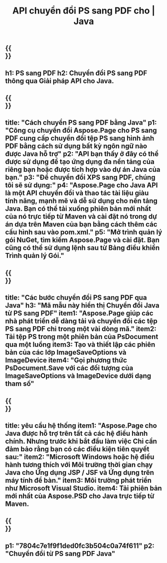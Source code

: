 ﻿---
translation: true
template: /_templates/_conversion-child-java.md
title: API chuyển đổi PS sang PDF cho | Java
url: /java/conversion/ps-to-pdf/
description: Mã chuyển đổi Java mẫu cho định dạng PS sang tệp PDF. Sử dụng mã ví dụ này để chuyển đổi PS sang PDF trong bất kỳ ứng dụng dựa trên Java trên Web hoặc Máy tính để bàn nào.
informat: PS
outformat: PDF
otherformats: XPS EPS
---

{{<section banner>}}
---
h1: PS sang PDF
h2: Chuyển đổi PS sang PDF thông qua Giải pháp API cho Java.
---

{{<section overview>}}
---
title: "Cách chuyển PS sang PDF bằng Java"
p1: "Công cụ chuyển đổi Aspose.Page cho PS sang PDF cung cấp chuyển đổi tệp PS sang hình ảnh PDF bằng cách sử dụng bất kỳ ngôn ngữ nào được Java hỗ trợ"
p2: "API bạn thấy ở đây có thể được sử dụng để tạo ứng dụng đa nền tảng của riêng bạn hoặc được tích hợp vào dự án Java của bạn."
p3: "Để chuyển đổi XPS sang PDF, chúng tôi sẽ sử dụng:"
p4: "Aspose.Page cho Java API là một API chuyển đổi và thao tác tài liệu giàu tính năng, mạnh mẽ và dễ sử dụng cho nền tảng Java. Bạn có thể tải xuống phiên bản mới nhất của nó trực tiếp từ Maven và cài đặt nó trong dự án dựa trên Maven của bạn bằng cách thêm các cấu hình sau vào pom.xml."
p5: "Mở trình quản lý gói NuGet, tìm kiếm Aspose.Page và cài đặt. Bạn cũng có thể sử dụng lệnh sau từ Bảng điều khiển Trình quản lý Gói."
---

{{<section feature1>}}
---
title: "Các bước chuyển đổi PS sang PDF qua Java"
h3: "Mã mẫu này hiển thị Chuyển đổi Java từ PS sang PDF"
item1: "Aspose.Page giúp các nhà phát triển dễ dàng tải và chuyển đổi các tệp PS sang PDF chỉ trong một vài dòng mã."
item2: Tải tệp PS trong một phiên bản của PsDocument qua một luồng
item3: Tạo và thiết lập các phiên bản của các lớp ImageSaveOptions và ImageDevice
item4: "Gọi phương thức PsDocument.Save với các đối tượng của ImageSaveOptions và ImageDevice dưới dạng tham số"
---

{{<section feature2>}}
---
title: yêu cầu hệ thống
item1: "Aspose.Page cho Java được hỗ trợ trên tất cả các hệ điều hành chính. Nhưng trước khi bắt đầu làm việc Chỉ cần đảm bảo rằng bạn có các điều kiện tiên quyết sau:"
item2: "Microsoft Windows hoặc hệ điều hành tương thích với Môi trường thời gian chạy Java cho Ứng dụng JSP / JSF và Ứng dụng trên máy tính để bàn."
item3: Môi trường phát triển như Microsoft Visual Studio.
item4: Tải phiên bản mới nhất của Aspose.PSD cho Java trực tiếp từ Maven.
---

{{<section gist>}}
---
p1: "7804c7e1f9f1ded0fc3b504c0a74f611"
p2: "Chuyển đổi từ PS sang PDF Java"
---
